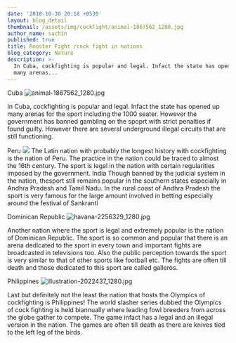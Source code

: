 ```yaml
---
date: '2018-10-30 20:18 +0530'
layout: blog_detail
thumbnail: /assets/img/cockFight/animal-1867562_1280.jpg
author_name: sachin
published: true
title: Rooster Fight /cock fight in nations
blog_category: Nature
description: >-
  In Cuba, cockfighting is popular and legal. Infact the state has opened up
  many arenas...
---
```

Cuba
![animal-1867562_1280.jpg]({{site.baseurl}}/assets/img/cockFight/animal-1867562_1280.jpg)

In Cuba, cockfighting is popular and legal. Infact the state has opened up many arenas for the sport including the 1000 seater. However the government has banned gambling on the spoprt with strict penalties if found guilty. However there are several underground illegal circuits that are still functioning.

Peru
![]({{site.baseurl}}/assets/img/cockFight/skill-chicken-2095363_1280.jpg)
The Latin nation with probably the longest history with cockfighting is the nation of Peru. The practice in the nation could be traced to almost the 16th century. The sport is legal in  the nation with certain regularities imposed by the government.
India
Though banned by the judicial system in the nation, thesport still remains popular in the southern states especially in Andhra Pradesh and Tamil Nadu. In the rural coast of Andhra Pradesh the sport is very famous for the large amount involved in betting especially around the festival of Sankranti


Dominican Republic
![havana-2256329_1280.jpg]({{site.baseurl}}/assets/img/cockFight/havana-2256329_1280.jpg)

Another nation where the sport is legal and extremely popular is the nation of Dominican Republic. The sport is so common and popular that there is an arena dedicated to the sport in every town and important fights are broadcasted in televisions too. Also the public perception towards the sport is very similar to that of other sports like football etc. The fights are often till death and those dedicated to this sport are called galleros.

Philippines
![illustration-2022437_1280.jpg]({{site.baseurl}}/assets/img/cockFight/illustration-2022437_1280.jpg)

Last but definitely not the least the nation that hosts the Olympics of cockfighting is Philippines! The world slasher series dubbed the Olympics of cock fighting is held biannually where leading fowl breeders from across the globe gather to compete. The game infact has a legal and an illegal version in the nation. The games are often till death as there are knives tied to the left leg of the birds.
